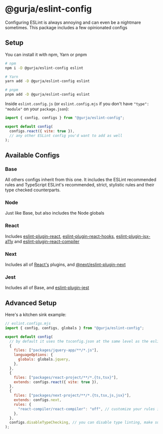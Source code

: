 # @gurja/eslint-config

Configuring ESLint is always annoying and can even be a nightmare sometimes.
This package includes a few opinionated configs

## Setup

You can install it with npm, Yarn or pnpm

```sh
# npm
npm i -D @gurja/eslint-config eslint

# Yarn
yarn add -D @gurja/eslint-config eslint

# pnpm
pnpm add -D @gurja/eslint-config eslint
```

Inside `eslint.config.js` (or `eslint.config.mjs` if you don't have `"type": "module"` on your `package.json`):

```javascript
import { config, configs } from "@gurja/eslint-config";

export default config(
  configs.react({ vite: true }),
  // any other ESLint config you'd want to add as well
);
```

## Available Configs

### Base

All others configs inherit from this one.
It includes the ESLint recommended rules and TypeScript ESLint's recommended, strict, stylistic rules and their type checked counterparts.

### Node

Just like Base, but also includes the Node globals

### React

Includes [eslint-plugin-react](https://github.com/jsx-eslint/eslint-plugin-react#readme), [eslint-plugin-react-hooks](https://github.com/facebook/react/tree/main/packages/eslint-plugin-react-hooks#readme), [eslint-plugin-jsx-a11y](https://github.com/jsx-eslint/eslint-plugin-jsx-a11y#readme) and [eslint-plugin-react-compiler](https://react.dev/learn/react-compiler#getting-started)

### Next

Includes all of [React's](#react) plugins, and [@next/eslint-plugin-next](https://nextjs.org/docs/app/api-reference/config/eslint)

### Jest

Includes all of Base, and [eslint-plugin-jest](https://github.com/jest-community/eslint-plugin-jest#readme)

## Advanced Setup

Here's a kitchen sink example:

```javascript
// eslint.configs.mjs
import { config, configs, globals } from "@gurja/eslint-config";

export default config(
  // by default it uses the tsconfig.json at the same level as the eslint config file for type linting
  {
    files: ["packages/jquery-app/**/*.js"],
    languageOptions: {
      globals: globals.jquery,
    },
  },
  {
    files: ["packages/react-project/**/*.{ts,tsx}"],
    extends: configs.react({ vite: true }),
  },
  {
    files: ["packages/next-project/**/*.{ts,tsx,js,jsx}"],
    extends: configs.next,
    rules: {
      "react-compiler/react-compiler": "off", // customize your rules if you find it necessary
    },
  },
  configs.disableTypeChecking, // you can disable type linting, make sure to user this at the end
);
```
